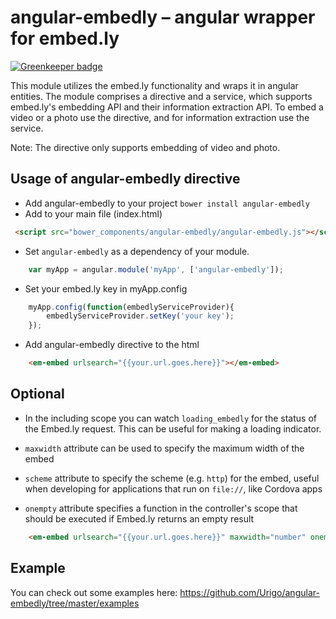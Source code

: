 angular-embedly – angular wrapper for embed.ly
==============================================

[![Greenkeeper badge](https://badges.greenkeeper.io/Urigo/angular-embedly.svg)](https://greenkeeper.io/)

This module utilizes the embed.ly functionality and wraps it in angular entities. The module comprises a directive and a service, which supports embed.ly's embedding API and their information extraction API. 
To embed a video or a photo use the directive, and for information extraction use the service.

Note: The directive only supports embedding of video and photo.


## Usage of angular-embedly directive

* Add angular-embedly to your project `bower install angular-embedly`
* Add to your main file (index.html)
```html
 <script src="bower_components/angular-embedly/angular-embedly.js"></script>
```
* Set `angular-embedly` as a dependency of your module.
```javascript
    var myApp = angular.module('myApp', ['angular-embedly']);
```
* Set your embed.ly key in myApp.config
```javascript
    myApp.config(function(embedlyServiceProvider){
        embedlyServiceProvider.setKey('your key');
    });
```
* Add angular-embedly directive to the html
```html
    <em-embed urlsearch="{{your.url.goes.here}}"></em-embed>
```

## Optional
* In the including scope you can watch `loading_embedly` for the status of the Embed.ly request. This can be useful for making a loading indicator.

* `maxwidth` attribute can be used to specify the maximum width of the embed 
* `scheme` attribute to specify the scheme (e.g. `http`) for the embed, useful when developing for applications that run on `file://`, like Cordova apps 
* `onempty` attribute specifies a function in the controller's scope that should be executed if Embed.ly returns an empty result
```html
    <em-embed urlsearch="{{your.url.goes.here}}" maxwidth="number" onempty="yourFunction('Ai, it is empty!')"></em-embed>
```

## Example
You can check out some examples here: https://github.com/Urigo/angular-embedly/tree/master/examples
